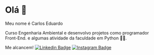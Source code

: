 # Olá 👋

Meu nome é Carlos Eduardo 

Curso Engenharia Ambiental e desenvolvo projetos como programador Front-End.
e algumas atividade da faculdade em Python 👨‍💻.

Me alcancem!
[
![Linkedin Badge](https://img.shields.io/badge/-LinkedIn-blue?style=flat-square&logo=Linkedin&logoColor=white&link=https://www.linkedin.com/in/arlossrg/)](https://www.linkedin.com/in/arlossrg/) [![Instagram Badge](https://img.shields.io/badge/-Instagram-violet?style=flat-square&logo=Instagram&logoColor=white&link=https://www.instagram.com/melo_carloss/)](https://www.instagram.com/melo_carloss/) 
